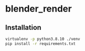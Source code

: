 # blender_render
## Installation
```bash
virtualenv -p python3.8.10 ./venv
pip install -r requirements.txt
```
